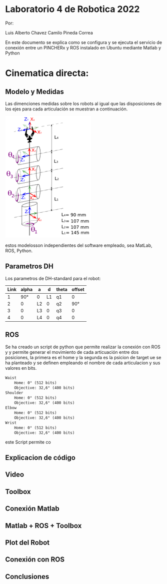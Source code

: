 # Laboratorio 4 de Robotica 2022

Por:

Luis Alberto Chavez
Camilo Pineda Correa


En este documento se explica como se configura y se ejecuta el servicio de conexión entre un PINCHERx y ROS instalado en Ubuntu mediante Matlab y Python

# Cinematica directa:

## Modelo y Medidas

Las dimenciones medidas sobre los robots al igual que las disposiciones de los ejes para cada articulación se muestran a continuación. 

![Script](/imagenes/DH_Pincher.png)

estos modelosson independientes del software empleado, sea MatLab, ROS, Python.

## Parametros DH

Los parametros de DH-standard para el robot:

| Link |	alpha |	a	| d |	theta	| offset |
| -- | -- | -- | -- | -- | -- |
| 1	| 90°	| 0	| L1	| q1	| 0 | 
| 2	| 0	| L2	| 0	| q2	| 90° | 
| 3	| 0	| L3	| 0	| q3	| 0 | 
| 4	| 0	| L4	| 0	| q4	| 0 | 


## ROS

Se ha creado un script de python que permite realizar la conexión con ROS y y permite generar el movimiento de cada articuación entre dos posiciones, la primera es el home y la segunda es la psicion de target ue se ha planteado y se definen empleando el nombre de cada articulacion y sus valores en bits.

    Waist
        Home: 0° (512 bits)
        Objective: 32,6° (400 bits)
    Shoulder
        Home: 0° (512 bits)
        Objective: 32,6° (400 bits)
    Elbow
        Home: 0° (512 bits)
        Objective: 32,6° (400 bits)
    Wrist
        Home: 0° (512 bits)
        Objective: 32,6° (400 bits)

este Script permite co
## Explicacion de código

## Video

## Toolbox

## Conexión Matlab 

## Matlab + ROS + Toolbox

## Plot del Robot

## Conexión con ROS

## Conclusiones

